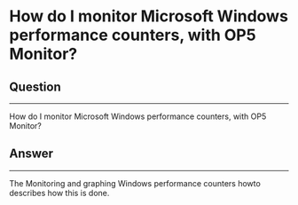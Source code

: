 # How do I monitor Microsoft Windows performance counters, with OP5 Monitor?

## Question

* * * * *

How do I monitor Microsoft Windows performance counters, with OP5 Monitor?

## Answer

* * * * *

The Monitoring and graphing Windows performance counters howto describes how this is done.
